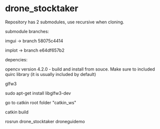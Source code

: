 # drone_stocktaker

Repository has 2 submodules, use recursive when cloning.

submodule branches:

imgui -> branch 58075c4414

implot -> branch e64df657b2


depencies:

opencv version 4.2.0 - build and install from souce. Make sure to included quirc library (it is usually included by default)

glfw3

sudo apt-get install libglfw3-dev


go to catkin root folder "catkin_ws"

catkin build

rosrun drone_stocktaker droneguidemo 
